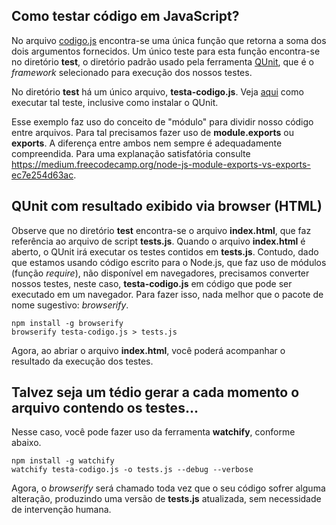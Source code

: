 ## Como testar código em JavaScript?

No arquivo [codigo.js](codigo.js) encontra-se uma única função 
que retorna a soma dos dois argumentos fornecidos.
Um único teste para esta função encontra-se no diretório **test**, 
o diretório padrão usado pela ferramenta [QUnit](https://qunitjs.com/), 
que é o _framework_ selecionado para execução dos nossos testes.

No diretório **test** há um único arquivo, **testa-codigo.js**. 
Veja [aqui](https://asciinema.org/a/161530) como executar tal teste, 
inclusive como instalar o QUnit.

Esse exemplo faz uso do conceito de "módulo" para dividir nosso código
entre arquivos. Para tal precisamos fazer uso de 
**module.exports** ou **exports**. A diferença entre ambos nem sempre
é adequadamente compreendida. Para uma explanação satisfatória 
consulte https://medium.freecodecamp.org/node-js-module-exports-vs-exports-ec7e254d63ac. 

## QUnit com resultado exibido via browser (HTML)
Observe que no diretório **test** encontra-se o arquivo **index.html**, que 
faz referência ao arquivo de script **tests.js**. Quando o arquivo 
**index.html** é aberto, o QUnit irá executar os testes contidos em 
**tests.js**. Contudo, dado que estamos usando código escrito para 
o Node.js, que faz uso de módulos (função _require_), não disponível 
em navegadores, precisamos converter nossos testes, neste caso, 
**testa-codigo.js** em código que pode ser executado em um 
navegador. Para fazer isso, nada melhor que o pacote de nome 
sugestivo: _browserify_. 

```
npm install -g browserify
browserify testa-codigo.js > tests.js
```

Agora, ao abriar o arquivo **index.html**, você poderá acompanhar 
o resultado da execução dos testes. 

## Talvez seja um tédio gerar a cada momento o arquivo contendo os testes...
Nesse caso, você pode fazer uso da ferramenta **watchify**, conforme abaixo.

```
npm install -g watchify
watchify testa-codigo.js -o tests.js --debug --verbose
```

Agora, o _browserify_ será chamado toda vez que o seu código sofrer alguma
alteração, produzindo uma versão de **tests.js** atualizada, sem necessidade
de intervenção humana. 